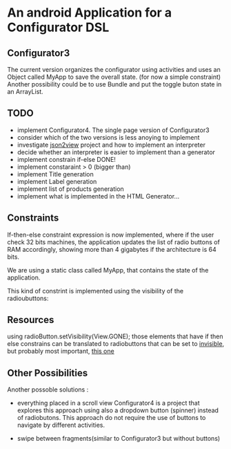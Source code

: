 # An android Application for a Configurator DSL

## Configurator3
The current version organizes the configurator using activities and uses an Object called MyApp to save the overall state. (for now a simple constraint)
Another possibility could be to use Bundle and put the toggle buton state in
an ArrayList. 


## TODO
* implement Configurator4. The single page version of Configurator3
* consider which of the two versions is less anoying to implement
* investigate [json2view]() project and how to implement an interpreter
* decide whether an interpreter is easier to implement than a generator 
* implement constrain if-else DONE!
* implement constaraint > 0 (bigger than) 
* implement Title generation
* implement Label generation
* implement list of products generation
* implement what is implemented in the HTML Generator...




## Constraints
If-then-else constraint expression is now implemented, where
if the user check 32 bits machines, the application updates the list of
radio buttons of RAM accordingly, showing more than 4 gigabytes if the
architecture is 64 bits.

We are using a static class called MyApp, that contains the state of the application.

This kind of constrint is implemented using the visibility of the
radioubuttons:

## Resources

using radioButton.setVisibility(View.GONE); 
those elements that have if then else constrains can be translated to radiobuttons that can be set to
[invisible](http://stackoverflow.com/questions/19108686/hiding-a-radiobutton-in-android), but probably most important, [this one](http://stackoverflow.com/questions/4850238/how-to-make-ui-components-disappear-when-a-certain-radiobutton-is-selected)

 
## Other Possibilities


Another possoble solutions :
  * everything placed in a scroll view
    Configurator4 is a project that explores this approach using also
    a dropdown button (spinner) instead
	of radiobutons. This approach do not require the use of buttons to
	navigate by different activities.
	
  * swipe between fragments(similar to Configurator3 but without buttons)
